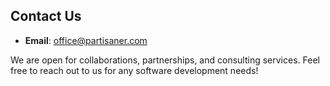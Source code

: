 ## Contact Us

- **Email**: [office@partisaner.com](mailto:office@partisaner.com)


We are open for collaborations, partnerships, and consulting services. Feel free to reach out to us for any software development needs!

